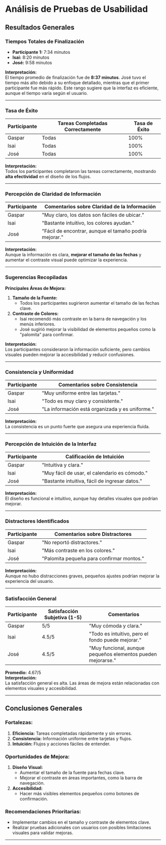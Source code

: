 # **Análisis de Pruebas de Usabilidad**

## **Resultados Generales**

### **Tiempos Totales de Finalización**
- **Participante 1:** 7:34 minutos  
- **Isai:** 8:20 minutos  
- **José:** 9:58 minutos  

**Interpretación:**  
El tiempo promedio de finalización fue de **8:37 minutos**. José tuvo el tiempo más alto debido a su enfoque detallado, mientras que el primer participante fue más rápido. Este rango sugiere que la interfaz es eficiente, aunque el tiempo varía según el usuario.

---

### **Tasa de Éxito**
| Participante  | Tareas Completadas Correctamente | Tasa de Éxito |
|---------------|----------------------------------|---------------|
| Gaspar        | Todas                           | 100%          |
| Isai          | Todas                           | 100%          |
| José          | Todas                           | 100%          |

**Interpretación:**  
Todos los participantes completaron las tareas correctamente, mostrando **alta efectividad** en el diseño de los flujos.

---

### **Percepción de Claridad de Información**
| Participante  | Comentarios sobre Claridad de la Información |
|---------------|---------------------------------------------|
| Gaspar        | "Muy claro, los datos son fáciles de ubicar."|
| Isai          | "Bastante intuitivo, los colores ayudan."   |
| José          | "Fácil de encontrar, aunque el tamaño podría mejorar." |

**Interpretación:**  
Aunque la información es clara, **mejorar el tamaño de las fechas** y aumentar el contraste visual puede optimizar la experiencia.

---

### **Sugerencias Recopiladas**
**Principales Áreas de Mejora:**
1. **Tamaño de la Fuente:**
   - Todos los participantes sugirieron aumentar el tamaño de las fechas clave.
2. **Contraste de Colores:**
   - Isai recomendó más contraste en la barra de navegación y los menús inferiores.  
   - José sugirió mejorar la visibilidad de elementos pequeños como la "palomita" para confirmar.

**Interpretación:**  
Los participantes consideraron la información suficiente, pero cambios visuales pueden mejorar la accesibilidad y reducir confusiones.

---

### **Consistencia y Uniformidad**
| Participante  | Comentarios sobre Consistencia |
|---------------|--------------------------------|
| Gaspar        | "Muy uniforme entre las tarjetas." |
| Isai          | "Todo es muy claro y consistente." |
| José          | "La información está organizada y es uniforme." |

**Interpretación:**  
La consistencia es un punto fuerte que asegura una experiencia fluida.

---

### **Percepción de Intuición de la Interfaz**
| Participante  | Calificación de Intuición       |
|---------------|---------------------------------|
| Gaspar        | "Intuitiva y clara."            |
| Isai          | "Muy fácil de usar, el calendario es cómodo." |
| José          | "Bastante intuitiva, fácil de ingresar datos." |

**Interpretación:**  
El diseño es funcional e intuitivo, aunque hay detalles visuales que podrían mejorar.

---

### **Distractores Identificados**
| Participante  | Comentarios sobre Distractores |
|---------------|--------------------------------|
| Gaspar        | "No reportó distractores."     |
| Isai          | "Más contraste en los colores."|
| José          | "Palomita pequeña para confirmar montos." |

**Interpretación:**  
Aunque no hubo distracciones graves, pequeños ajustes podrían mejorar la experiencia del usuario.

---

### **Satisfacción General**
| Participante  | Satisfacción Subjetiva (1-5) | Comentarios                         |
|---------------|-------------------------------|-------------------------------------|
| Gaspar        | 5/5                           | "Muy cómoda y clara."              |
| Isai          | 4.5/5                         | "Todo es intuitivo, pero el fondo puede mejorar." |
| José          | 4.5/5                         | "Muy funcional, aunque pequeños elementos pueden mejorarse." |

**Promedio:** 4.67/5  
**Interpretación:**  
La satisfacción general es alta. Las áreas de mejora están relacionadas con elementos visuales y accesibilidad.

---

## **Conclusiones Generales**

### **Fortalezas:**
1. **Eficiencia:** Tareas completadas rápidamente y sin errores.  
2. **Consistencia:** Información uniforme entre tarjetas y flujos.  
3. **Intuición:** Flujos y acciones fáciles de entender.

### **Oportunidades de Mejora:**
1. **Diseño Visual:**
   - Aumentar el tamaño de la fuente para fechas clave.  
   - Mejorar el contraste en áreas importantes, como la barra de navegación.
2. **Accesibilidad:**
   - Hacer más visibles elementos pequeños como botones de confirmación.

### **Recomendaciones Prioritarias:**
- Implementar cambios en el tamaño y contraste de elementos clave.  
- Realizar pruebas adicionales con usuarios con posibles limitaciones visuales para validar mejoras.

---
